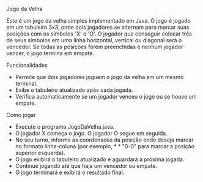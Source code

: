 Jogo da Velha

Este é um jogo da velha simples implementado em Java. O jogo é jogado em um tabuleiro 3x3, onde dois jogadores se alternam para marcar suas posições com os símbolos 'X' e 'O'. O jogador que conseguir colocar três de seus símbolos em uma linha horizontal, vertical ou diagonal será o vencedor. Se todas as posições forem preenchidas e nenhum jogador vencer, o jogo termina em empate.



Funcionalidades

* Permite que dois jogadores joguem o jogo da velha em um mesmo terminal.
* Exibe o tabuleiro atualizado após cada jogada.
* Verifica automaticamente se um jogador venceu o jogo ou se houve um empate.


Como jogar

* Execute o programa JogoDaVelha.java.
* O jogador X começa o jogo. O jogador O segue em seguida.
* No seu turno, informe as coordenadas da posição onde deseja marcar no formato linha-coluna (por exemplo, * * "0-0" para marcar a posição superior esquerda).
* O jogo exibirá o tabuleiro atualizado e aguardará a próxima jogada.
* Continue jogando até que haja um vencedor ou empate.
* O jogo terminará e exibirá o resultado final.

